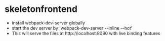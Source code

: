 # skeletonfrontend

* install webpack-dev-server globally
* start the dev server by 'webpack-dev-server --inline --hot'
* This will serve the files at http://localhost:8080 with live binding features
